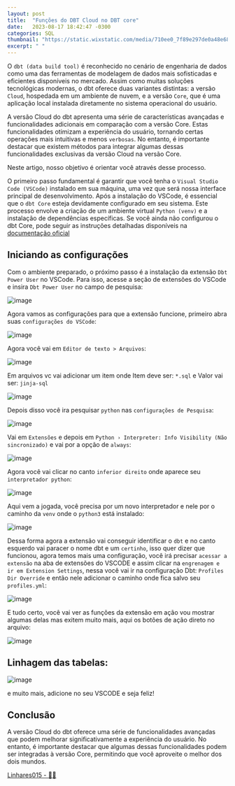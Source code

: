 ```yaml
---
layout: post
title:  "Funções do DBT Cloud no DBT core"
date:   2023-08-17 18:42:47 -0300
categories: SQL
thumbnail: "https://static.wixstatic.com/media/710ee0_7f89e297de0a48e68d970df31d86e109~mv2.jpg"
excerpt: " "
---
```


O `dbt (data build tool)` é reconhecido no cenário de engenharia de dados como uma das ferramentas de modelagem de dados mais sofisticadas e eficientes disponíveis no mercado. Assim como muitas soluções tecnológicas modernas, o dbt oferece duas variantes distintas: a versão `Cloud`, hospedada em um ambiente de nuvem, e a versão `Core`, que é uma aplicação local instalada diretamente no sistema operacional do usuário.

A versão Cloud do dbt apresenta uma série de características avançadas e funcionalidades adicionais em comparação com a versão Core. Estas funcionalidades otimizam a experiência do usuário, tornando certas operações mais intuitivas e menos `verbosas`. No entanto, é importante destacar que existem métodos para integrar algumas dessas funcionalidades exclusivas da versão Cloud na versão Core. 

Neste artigo, nosso objetivo é orientar você através desse processo.

O primeiro passo fundamental é garantir que você tenha o `Visual Studio Code (VSCode)` instalado em sua máquina, uma vez que será nossa interface principal de desenvolvimento. Após a instalação do VSCode, é essencial que o `dbt Core` esteja devidamente configurado em seu sistema. Este processo envolve a criação de um ambiente virtual `Python (venv)` e a instalação de dependências específicas. Se você ainda não configurou o dbt Core, pode seguir as instruções detalhadas disponíveis na [documentação oficial](https://docs.getdbt.com/docs/core/installation)

## Iniciando as configurações

Com o ambiente preparado, o próximo passo é a instalação da extensão `Dbt Power User` no VSCode. Para isso, acesse a seção de extensões do VSCode e insira `Dbt Power User` no campo de pesquisa:

![image](https://static.wixstatic.com/media/710ee0_d44d8a2890c0436a8a8e61019a0bdcb2~mv2.png)

Agora vamos as configurações para que a extensão funcione, primeiro abra suas `configurações do VSCode`:

![image](https://static.wixstatic.com/media/710ee0_e0c148fcf8924e268ed24bfa7804b9c2~mv2.png)

Agora você vai em `Editor de texto > Arquivos`:

![image](https://static.wixstatic.com/media/710ee0_d8fbac57c09b42de82267041593e61f9~mv2.png)

Em arquivos vc vai adicionar um item onde Item deve ser: `*.sql` e Valor vai ser: `jinja-sql`

![image](https://static.wixstatic.com/media/710ee0_968444276de643f3a2c6ba80f0fae9ac~mv2.png)

Depois disso você ira pesquisar `python` nas `configurações de Pesquisa`:

![image](https://static.wixstatic.com/media/710ee0_970ddf664eaf4f8d873d7b88163ec0e2~mv2.png)

Vai em `Extensões` e depois em `Python › Interpreter: Info Visibility (Não sincronizado)` e vai por a opção de `always`:

![image](https://static.wixstatic.com/media/710ee0_288e78ae14e743fda7f15d0f54c0ab46~mv2.png)

Agora você vai clicar no canto `inferior direito` onde aparece seu `interpretador python`:

![image](https://static.wixstatic.com/media/710ee0_4af92524e8c0444e9ccca4b0a01f9b45~mv2.png)

Aqui vem a jogada, você precisa por um novo interpretador e nele por o caminho da `venv` onde o `python3` está instalado:

![image](https://static.wixstatic.com/media/710ee0_f5429c4f372c4cc28d96975b18fe01b6~mv2.png)

Dessa forma agora a extensão vai conseguir identificar o `dbt` e no canto esquerdo vai paracer o nome dbt e um `certinho`, isso quer dizer que funcionou, agora temos mais uma configuração, você irá precisar `acessar a extensão` na aba de extensões do VSCODE e assim clicar na `engrenagem e ir em Extension Settings`, nessa você vai ir na configuração Dbt: `Profiles Dir Override` e então nele adicionar o caminho onde fica salvo seu `profiles.yml`:

![image](https://static.wixstatic.com/media/710ee0_f8b801eac15844eb82f95d663c20ed9d~mv2.png)

E tudo certo, você vai ver as funções da extensão em ação vou mostrar algumas delas mas exitem muito mais, aqui os botões de ação direto no arquivo:

![image](https://static.wixstatic.com/media/710ee0_44653cf6688145cd85f1f7faa692ce6c~mv2.png)

## Linhagem das tabelas:

![image](https://static.wixstatic.com/media/710ee0_ac5f81411dfb4b0db11e010eaccb3d1a~mv2.png)

e muito mais, adicione no seu VSCODE e seja feliz!

## Conclusão

A versão Cloud do dbt oferece uma série de funcionalidades avançadas que podem melhorar significativamente a experiência do usuário. No entanto, é importante destacar que algumas dessas funcionalidades podem ser integradas à versão Core, permitindo que você aproveite o melhor dos dois mundos.

[Linhares015 - 🧙‍♂️](https://github.com/Linhares015)